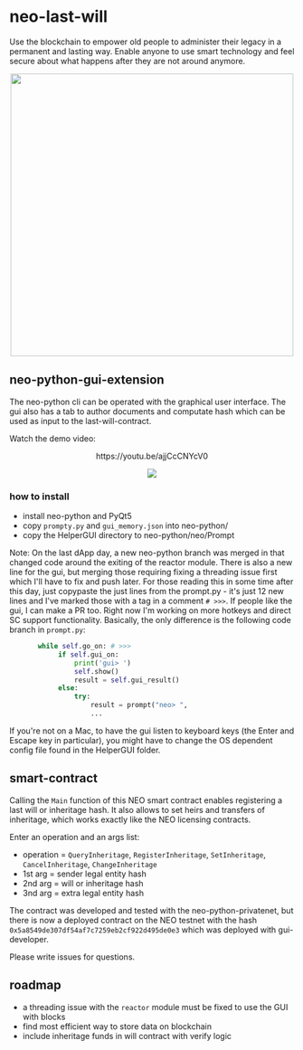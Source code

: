 # neo-last-will

Use the blockchain to empower old people to administer their legacy in a permanent and lasting way. Enable anyone to use smart technology and feel secure about what happens after they are not around anymore.

<p align="center">
 <img src="https://i.imgur.com/rVA7z2Q.png" width="500" height="500">
</p>

## neo-python-gui-extension
The neo-python cli can be operated with the graphical user interface. The gui also has a tab to author documents and computate hash which can be used as input to the last-will-contract.

Watch the demo video:

<p align="center">
https://youtu.be/ajjCcCNYcV0
</p>

<p>
</p>

<p align="center">
 <img src="https://i.imgur.com/MQ4oEVK.jpg">
</p>

### how to install
  * install neo-python and PyQt5
  * copy `prompty.py` and `gui_memory.json` into neo-python/
  * copy the HelperGUI directory to neo-python/neo/Prompt

Note: On the last dApp day, a new neo-python branch was merged in that changed code around the exiting of the reactor module. There is also a new line for the gui, but merging those requiring fixing a threading issue first which I'll have to fix and push later. For those reading this in some time after this day, just copypaste the just lines from the prompt.py - it's just 12 new lines and I've marked those with a tag in a comment `# >>>`. If people like the gui, I can make a PR too. Right now I'm working on more hotkeys and direct SC support functionality. Basically, the only difference is the following code branch in `prompt.py`:
```python
       while self.go_on: # >>>
            if self.gui_on:
                print('gui> ')
                self.show()
                result = self.gui_result()
            else:
                try:
                    result = prompt("neo> ", 
                    ...
```
If you're not on a Mac, to have the gui listen to keyboard keys (the Enter and Escape key in particular), you might have to change the OS dependent config file found in the HelperGUI folder. 

## smart-contract
Calling the `Main` function of this NEO smart contract enables registering a last will or inheritage hash. It also allows to set heirs and transfers of inheritage, which works exactly like the NEO licensing contracts.

Enter an operation and an args list:
  * operation = `QueryInheritage`, `RegisterInheritage`, `SetInheritage`, `CancelInheritage`, `ChangeInheritage`
  * 1st arg = sender legal entity hash
  * 2nd arg = will or inheritage hash
  * 3nd arg = extra legal entity hash
  
The contract was developed and tested with the neo-python-privatenet, but there is now a deployed contract on the NEO testnet with the hash `0x5a8549de307df54af7c7259eb2cf922d495de0e3` which was deployed with gui-developer. 
 
Please write issues for questions.

## roadmap
  * a threading issue with the `reactor` module must be fixed to use the GUI with blocks
  * find most efficient way to store data on blockchain
  * include inheritage funds in will contract with verify logic
